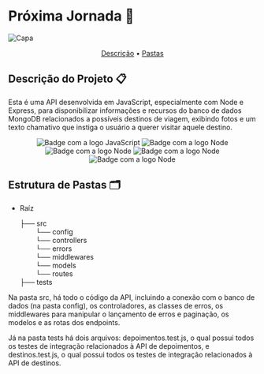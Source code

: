 # Próxima Jornada 🛫
![Capa](https://github.com/VictorGM01/proxima_jornada/assets/86068797/c3363b1a-47c9-428c-9f60-370b9c5a0ef2)

<p align="center">
 <a href="#descrição-do-projeto-">Descrição</a> •
 <a href="#estrutura-de-pastas-%EF%B8%8F">Pastas</a>
</p>

## Descrição do Projeto 📋
Esta é uma API desenvolvida em JavaScript, especialmente com Node e Express, para disponibilizar informações e recursos do banco de dados MongoDB relacionados a possíveis destinos de viagem, exibindo fotos e um texto chamativo que instiga o usuário a querer visitar aquele destino.

<div align="center">
    <img alt="Badge com a logo JavaScript" src="https://img.shields.io/badge/JavaScript-323330?style=for-the-badge&logo=javascript&logoColor=F7DF1E"/>
    <img alt="Badge com a logo Node" src="https://img.shields.io/badge/Node.js-43853D?style=for-the-badge&logo=node.js&logoColor=white"/>
    <img alt="Badge com a logo Node" src="https://img.shields.io/badge/Express.js-404D59?style=for-the-badge"/>
    <img alt="Badge com a logo Node" src="https://img.shields.io/badge/Jest-323330?style=for-the-badge&logo=Jest&logoColor=white"/>
    <img alt="Badge com a logo Node" src="https://img.shields.io/badge/MongoDB-4EA94B?style=for-the-badge&logo=mongodb&logoColor=white"/>
</div>

## Estrutura de Pastas 🗂️
* Raíz

    ├── src <br>
        &emsp;&emsp; └── config <br>
        &emsp;&emsp; └── controllers <br>
        &emsp;&emsp; └── errors <br>
        &emsp;&emsp; └── middlewares <br>
        &emsp;&emsp; └── models <br>
        &emsp;&emsp; └── routes <br>
    ├── tests <br>

Na pasta src, há todo o código da API, incluindo a conexão com o banco de dados (na pasta config), os controladores, as classes de erros, os middlewares para manipular o lançamento de erros e paginação, os modelos e as rotas dos endpoints.

Já na pasta tests há dois arquivos: depoimentos.test.js, o qual possui todos os testes de integração relacionados à API de depoimentos, e destinos.test.js, o qual possui todos os testes de integração relacionados à API de destinos.
